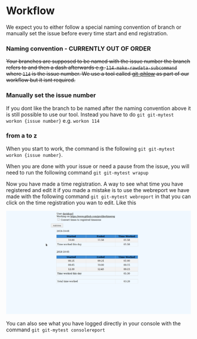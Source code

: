 # Workflow

We expect you to either follow a special naming convention of branch or manually set the issue before every time start and end registration.

### Naming convention - CURRENTLY OUT OF ORDER

~~Your branches are supposed to be named with the issue number the branch refers to and then a dash afterwards e.g. `114-make-rawdata-subcommand` where `114` is the issue number. We use a tool called [git-phlow](https://github.com/Praqma/git-phlow) as part of our workflow but it isnt required.~~

### Manually set the issue number

If you dont like the branch to be named after the naming convention above it is still possible to use our tool. Instead you have to do `git git-mytest workon {issue number}` e.g. `workon 114`

### from a to z

When you start to work, the command is the following `git git-mytest workon {issue number}`. 

When you are done with your issue or need a pause from the issue, you will need to run the following command `git git-mytest wrapup`

Now you have made a time registration. A way to see what time you have registered and edit it if you made a mistake is to use the webreport we have made with the following command `git git-mytest webreport` in that you can click on the time registration you wan to edit. Like this

![Alt Text](graphics/edit_time.gif)

You can also see what you have logged directly in your console with the command `git git-mytest consolereport`